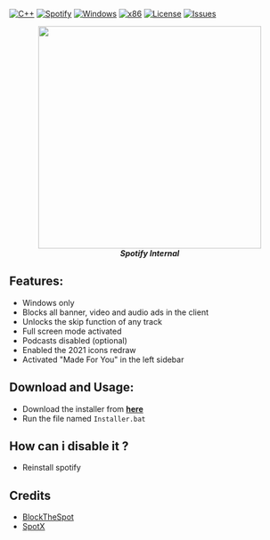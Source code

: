 [![C++](https://img.shields.io/badge/language-C++-%23f34b7d.svg?style=plastic)](https://en.wikipedia.org/wiki/C%2B%2B) 
[![Spotify](https://img.shields.io/badge/App-Spotify-1DB954.svg?style=plastic)](https://www.spotify.com/)
[![Windows](https://img.shields.io/badge/platform-Windows-0078d7.svg?style=plastic)](https://en.wikipedia.org/wiki/Microsoft_Windows) 
[![x86](https://img.shields.io/badge/arch-x86-red.svg?style=plastic)](https://en.wikipedia.org/wiki/X86) 
[![License](https://img.shields.io/github/license/R3nzTheCodeGOD/Spotify-Internal.svg?style=plastic)](LICENSE)
[![Issues](https://img.shields.io/github/issues/R3nzTheCodeGOD/Spotify-Internal.svg?style=plastic)](https://github.com/R3nzTheCodeGOD/R3nzCS/issues)

<p align="center">
    <img height=400 src="https://cdn.discordapp.com/attachments/748413086083317811/927189031035494420/unknown.png" >
    <br>
    <b><i>Spotify Internal</i></b>
</p>

## **Features:**
* Windows only
* Blocks all banner, video and audio ads in the client
* Unlocks the skip function of any track
* Full screen mode activated
* Podcasts disabled (optional)
* Enabled the 2021 icons redraw
* Activated "Made For You" in the left sidebar

## **Download and Usage:**
* Download the installer from **[here](https://github.com/R3nzTheCodeGOD/Spotify-Internal/releases)**
* Run the file named `Installer.bat`

## How can i disable it ?
* Reinstall spotify

## Credits
* [BlockTheSpot](https://github.com/master131/BlockTheSpot)
* [SpotX](https://github.com/amd64fox/SpotX)

